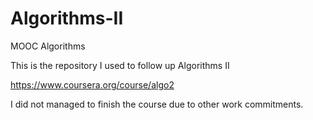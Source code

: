 # Algorithms-II
MOOC Algorithms

This is the repository I used to follow up Algorithms II

https://www.coursera.org/course/algo2

I did not managed to finish the course due to other work commitments.
